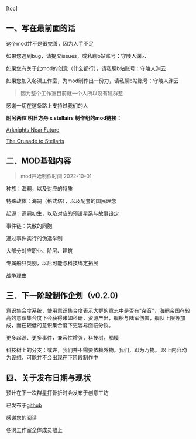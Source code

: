 [toc]

## 一、写在最前面的话

这个mod并不是很完善，因为人手不足

如果您遇到bug，请提交issues，或私聊b站账号：守陵人渊云

如果您有关于此mod的创意（什么都行），请私聊b站账号：守陵人渊云

如果您加入冬溟工作室，为mod制作出一份力，请私聊b站账号：守陵人渊云

> 因为整个工作室目前就一个人所以没有建群惹

感谢一切在这条路上支持过我们的人

**附另两位 明日方舟 x stellairs 制作组的mod链接：**

[Arknights Near Future](https://steamcommunity.com/sharedfiles/filedetails/?id=2047260446)

[The Crusade to Stellaris](https://steamcommunity.com/sharedfiles/filedetails/?id=2644888097)

## 二．MOD基础内容 

>  mod开始制作时间:2022-10-01

种族：海嗣，以及对应的特质

特殊政体：海嗣（格式塔），以及配套的国民理念

起源：遗嗣初生，以及对应的预设星系与故事设定

事件链：失散的同胞

通过事件实行的伪选举制

大部分对应职业、阶层、建筑

专属船只类别，以后可能与科技绑定拓展

战争理由

## 三．下一阶段制作企划（v0.2.0)

意识集合度系统，使用意识集合度表示大群的意志中是否有"杂音"，海嗣帝国在较高的意识集合度下会获得诸如科研，资源产出，舰船与陆军伤害，舰队上限等加成，而在较低的意识集合度下更容易面临分裂。

更多起源、更多事件，兼容性增强，科技树，船模

科技树上的分支：或许，我们并不需要依赖外物。我们，即为万物。
以上内容均为设想，可能并不会出现在下阶段制作中

## 四、关于发布日期与现状

预计在下一次群星打骨折时会发布于创意工坊

已发布于[github](https://github.com/adysloud/stellairs_mod_SurvivingHeirs-2)

感谢您的阅读

冬溟工作室全体成员敬上